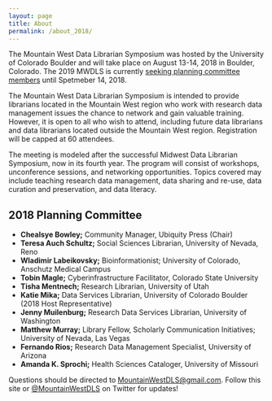 ```yaml
---
layout: page
title: About
permalink: /about_2018/
---
```


The Mountain West Data Librarian Symposium was hosted by the University of Colorado Boulder and will take place on August 13-14, 2018 in Boulder, Colorado. The 2019 MWDLS is currently [seeking planning committee members](https://docs.google.com/document/d/1IuQLylTkdKM8v0iyQpCYfCyupsDe6yGsWJE4vlruU_w/edit?usp=sharing) until Spetmeber 14, 2018. 

The Mountain West Data Librarian Symposium is intended to provide librarians located in the Mountain West region who work with research data management issues the chance to network and gain valuable training. However, it is open to all who wish to attend, including future data librarians and data librarians located outside the Mountain West region. Registration will be capped at 60 attendees.

The meeting is modeled after the successful Midwest Data Librarian Symposium, now in its fourth year. The program will consist of workshops, unconference sessions, and networking opportunities. Topics covered may include teaching research data management, data sharing and re-use, data curation and preservation, and data literacy.

## 2018 Planning Committee

- **Chealsye Bowley;** Community Manager, Ubiquity Press (Chair)
- **Teresa Auch Schultz;** Social Sciences Librarian, University of Nevada, Reno
- **Wladimir Labeikovsky;** Bioinformationist; University of Colorado, Anschutz Medical Campus
- **Tobin Magle;** Cyberinfrastructure Facilitator, Colorado State University
- **Tisha Mentnech;** Research Librarian, University of Utah
- **Katie Mika;** Data Services Librarian, University of Colorado Boulder (2018 Host Representative)
- **Jenny Muilenburg;** Research Data Services Librarian, University of Washington
- **Matthew Murray;** Library Fellow, Scholarly Communication Initiatives; University of Nevada, Las Vegas
- **Fernando Rios;** Research Data Management Specialist, University of Arizona
- **Amanda K. Sprochi;** Health Sciences Cataloger, University of Missouri

Questions should be directed to MountainWestDLS@gmail.com. Follow this site or [@MountainWestDLS](https://twitter.com/@MountainWestDLS) on Twitter for updates!
